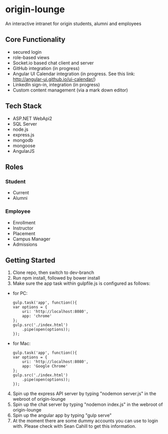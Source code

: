 
# origin-lounge
An interactive intranet for origin students, alumni and employees

## Core Functionality
* secured login
* role-based views
* Socket.io based chat client and server
* GitHub integration (in progress)
* Angular UI Calendar integration (in progress. See this link: http://angular-ui.github.io/ui-calendar/)
* LinkedIn sign-in, integration (in progress)
* Custom content management (via a mark down editor)

## Tech Stack
* ASP.NET WebApi2
* SQL Server
* node.js
* express.js
* mongodb
* mongoose
* AngularJS

## Roles

### Student
* Current
* Alumni

### Employee
* Enrollment
* Instructor
* Placement
* Campus Manager
* Admissions

## Getting Started
1. Clone repo, then switch to dev-branch
2. Run npm install, followed by bower install
3. Make sure the app task within gulpfile.js is configured as follows:
  * for PC:
    
    ~~~
    gulp.task('app', function(){
    var options = {
        uri: 'http://localhost:8080',
        app: 'chrome'
    };
    gulp.src('./index.html')
        .pipe(open(options));
    });
    ~~~

  * for Mac:
    
    ~~~
    gulp.task('app', function(){
    var options = {
        uri: 'http://localhost:8080',
        app: 'Google Chrome'
    };
    gulp.src('./index.html')
        .pipe(open(options));
    });
    ~~~
4. Spin up the express API server by typing "nodemon server.js" in the webroot of origin-lounge
5. Spin up the chat server by typing "nodemon index.js" in the webroot of origin-lounge
6. Spin up the angular app by typing "gulp serve"
7. At the moment there are some dummy accounts you can use to login with. Please check with Sean Cahill to get this information.
